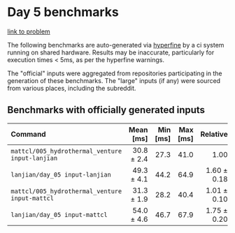 # Day 5 benchmarks

[link to problem](http://adventofcode.com/2021/day/5)

The following benchmarks are auto-generated via [hyperfine](https://github.com/sharkdp/hyperfine) by a ci system running on shared hardware. Results may be inaccurate, particularly for execution times < 5ms, as per the hyperfine warnings.

The "official" inputs were aggregated from repositories participating in the generation of these benchmarks. The "large" inputs (if any) were sourced from various places, including the subreddit.

## Benchmarks with officially generated inputs
| Command | Mean [ms] | Min [ms] | Max [ms] | Relative |
|:---|---:|---:|---:|---:|
| `mattcl/005_hydrothermal_venture input-lanjian` | 30.8 ± 2.4 | 27.3 | 41.0 | 1.00 |
| `lanjian/day_05 input-lanjian` | 49.3 ± 4.1 | 44.2 | 64.9 | 1.60 ± 0.18 |
| `mattcl/005_hydrothermal_venture input-mattcl` | 31.3 ± 1.9 | 28.2 | 40.4 | 1.01 ± 0.10 |
| `lanjian/day_05 input-mattcl` | 54.0 ± 4.6 | 46.7 | 67.9 | 1.75 ± 0.20 |
